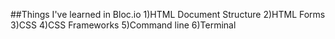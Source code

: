 ##Things I've learned in Bloc.io
1)HTML Document Structure
2)HTML Forms
3)CSS
4)CSS Frameworks
5)Command line
6)Terminal
